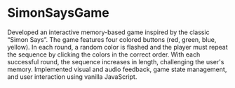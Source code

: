 # SimonSaysGame
Developed an interactive memory-based game inspired by the classic “Simon Says”. The game features four colored buttons (red, green, blue, yellow). In each round, a random color is flashed and the player must repeat the sequence by clicking the colors in the correct order. With each successful round, the sequence increases in length, challenging the user's memory. Implemented visual and audio feedback, game state management, and user interaction using vanilla JavaScript.
